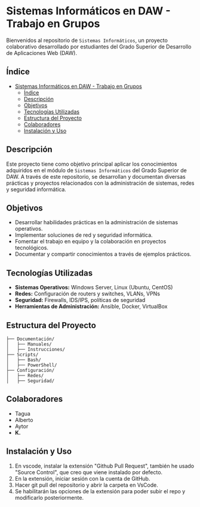 # Sistemas Informáticos en DAW - Trabajo en Grupos

Bienvenidos al repositorio de `Sistemas Informáticos`, un proyecto colaborativo desarrollado por estudiantes del Grado Superior de Desarrollo de Aplicaciones Web (DAW).

## Índice

- [Sistemas Informáticos en DAW - Trabajo en Grupos](#sistemas-informáticos-en-daw---trabajo-en-grupos)
  - [Índice](#índice)
  - [Descripción](#descripción)
  - [Objetivos](#objetivos)
  - [Tecnologías Utilizadas](#tecnologías-utilizadas)
  - [Estructura del Proyecto](#estructura-del-proyecto)
  - [Colaboradores](#colaboradores)
  - [Instalación y Uso](#instalación-y-uso)

## Descripción

Este proyecto tiene como objetivo principal aplicar los conocimientos adquiridos en el módulo de `Sistemas Informáticos` del Grado Superior de DAW. A través de este repositorio, se desarrollan y documentan diversas prácticas y proyectos relacionados con la administración de sistemas, redes y seguridad informática.

## Objetivos

- Desarrollar habilidades prácticas en la administración de sistemas operativos.
- Implementar soluciones de red y seguridad informática.
- Fomentar el trabajo en equipo y la colaboración en proyectos tecnológicos.
- Documentar y compartir conocimientos a través de ejemplos prácticos.

## Tecnologías Utilizadas

- **Sistemas Operativos:** Windows Server, Linux (Ubuntu, CentOS)
- **Redes:** Configuración de routers y switches, VLANs, VPNs
- **Seguridad:** Firewalls, IDS/IPS, políticas de seguridad
- **Herramientas de Administración:** Ansible, Docker, VirtualBox

## Estructura del Proyecto

```plaintext
├── Documentación/
│   ├── Manuales/
│   ├── Instrucciones/
├── Scripts/
│   ├── Bash/
│   ├── PowerShell/
├── Configuración/
│   ├── Redes/
│   ├── Seguridad/
```

## Colaboradores

- Tagua
- Alberto
- Aytor
- **K.**

## Instalación y Uso

1. En vscode, instalar la extensión "Github Pull Request", también he usado "Source Control", que creo que viene instalado por defecto.
2. En la extensión, iniciar sesión con la cuenta de GitHub.
3. Hacer git pull del repositorio y abrir la carpeta en VsCode.
4. Se habilitarán las opciones de la extensión para poder subir el repo y modificarlo posteriormente.
